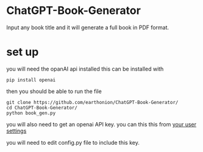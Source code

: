 # ChatGPT-Book-Generator
Input any book title and it will generate a full book in PDF format.

# set up


you will need the opanAI api installed this can be installed with 

```
pip install openai

```
then you should be able to run the file

```
git clone https://github.com/earthonion/ChatGPT-Book-Generator/
cd ChatGPT-Book-Generator/
python book_gen.py
```

you will also need to get an openai API key. you can this this from [your user settings](https://platform.openai.com/account/api-keys)

you will need to edit config.py file to include this key.
